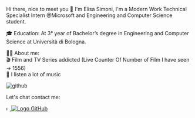 Hi there, nice to meet you 👋
I'm Elisa Simoni, I'm a Modern Work Technical Specialist Intern @Microsoft and Engineering and Computer Science student.

🎓 Education:
At 3° year of Bachelor’s degree in Engineering and Computer Science at Università di Bologna.


👨‍💻 About me:<br>
🎬 Film and TV Series addicted (Live Counter Of Number of Film I have seen -> 1556)<br>
🎵 I listen a lot of music <br>

![github](https://user-images.githubusercontent.com/73821477/236174079-0c8ea3c1-8bc5-4a5d-aabf-703b8086a3a0.png)

Let's chat contact me: <br>

<a href="https://github.com/xeli00">
  <img src="https://user-images.githubusercontent.com/73821477/236173831-14e31ca9-3976-468c-a17f-219a8ab8fb66.png" alt="Logo GitHub" width="10px" height="10px"
       class="darkmode-toggle"/>
  <img src="https://s18955.pcdn.co/wp-content/uploads/2018/02/github.png" alt="Logo GitHub" 
       class="lightmode-toggle"/>
</a>


